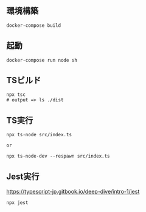 ## 環境構築
```
docker-compose build
```

## 起動
```
docker-compose run node sh
```

## TSビルド
```
npx tsc
# output => ls ./dist
```

## TS実行
```
npx ts-node src/index.ts

or

npx ts-node-dev --respawn src/index.ts
```

## Jest実行
https://typescript-jp.gitbook.io/deep-dive/intro-1/jest
```
npx jest
```
